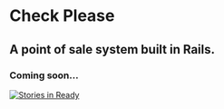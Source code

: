 # Check Please

## A point of sale system built in Rails.

### Coming soon...

[![Stories in Ready](https://badge.waffle.io/bermannoah/check-please.svg?label=ready&title=Ready)](http://waffle.io/bermannoah/check-please)

